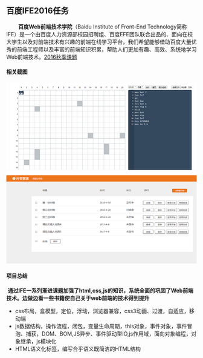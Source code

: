 百度IFE2016任务
--------------------------------------------------------------------------------
&nbsp;&nbsp;&nbsp;&nbsp;&nbsp;&nbsp;&nbsp;&nbsp;**百度Web前端技术学院**（Baidu Institute of Front-End Technology简称IFE）是一个由百度人力资源部校园招聘组、百度EFE团队联合出品的、面向在校大学生以及对前端技术有兴趣的前端在线学习平台，我们希望能够借助百度大量优秀的前端工程师以及丰富的前端知识积累，帮助人们更加有趣、高效、系统地学习Web前端技术。[2016秋季课题](http://ife.baidu.com/2016/task/all)
#### 相关截图
![相关截图](projectshot/screenshot.png)
#### 项目总结
  **通过IFE一系列渐进课题加强了html,css,js的知识，系统全面的巩固了Web前端技术。边做边看一些书籍使自己关于web前端的技术得到提升**
* css布局，盒模型，定位，浮动，浏览器兼容，css3动画、过渡，自适应，移动端
* js数据结构，操作流程，闭包，变量生命周期，this对象，事件对象，事件冒泡、捕获，DOM、BOM,JS异步、事件驱动型IO,js作用域，面向对象编程，对象继承，js模块化
* HTML语义化标签，编写合乎语义既简洁的HTML结构

